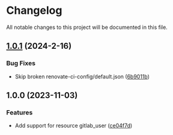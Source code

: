 # Changelog

All notable changes to this project will be documented in this file.

## [1.0.1](https://gitlab.com/terraform-child-modules1/terraform-gitlab-user/compare/v1.0.0...v1.0.1) (2024-2-16)


### Bug Fixes

* Skip broken renovate-ci-config/default.json ([6b9011b](https://gitlab.com/terraform-child-modules1/terraform-gitlab-user/commit/6b9011b244286736fe2db2e90d86fbaeffa439c2))

## 1.0.0 (2023-11-03)


### Features

* Add support for resource gitlab_user ([ce04f7d](https://gitlab.com/terraform-child-modules1/terraform-gitlab-user/commit/ce04f7d3577e3c3e6a164b448b1b075fc3456fdc))
